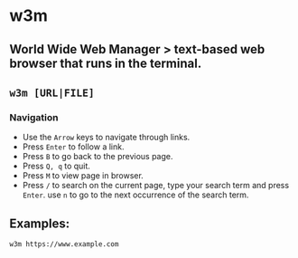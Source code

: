 # w3m

**World Wide Web Manager** > text-based web browser that runs in the terminal.
---

` w3m [URL|FILE] `
---

### Navigation
- Use the ` Arrow ` keys to navigate through links.
- Press ` Enter ` to follow a link.
- Press ` B ` to go back to the previous page.
- Press ` Q, q ` to quit.
- Press ` M ` to view page in browser.
- Press ` / ` to search on the current page, type your search term and press ` Enter `. use ` n ` to go to the next occurrence of the search term.

## Examples:
` w3m https://www.example.com `